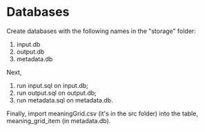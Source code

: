 # Databases

Create databases with the following names in the "storage" folder:

1. input.db
2. output.db
3. metadata.db

Next,

1. run input.sql on input.db;
2. run output.sql on output.db;
3. run metadata.sql on metadata.db.

Finally, import meaningGrid.csv (it's in the src folder) into the table, meaning_grid_item (in metadata.db).

